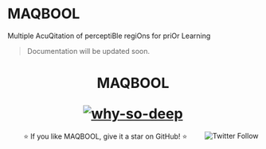 # MAQBOOL
Multiple AcuQitation of perceptiBle regiOns for priOr Learning

>Documentation will be updated soon.
<h1 align="center">
  <p align="center">MAQBOOL</p>
  <a href="https://usmanmaqbool.github.io/why-so-deep"><img src="https://usmanmaqbool.github.io/assets/images/maqbool/logo.jpg" alt="why-so-deep"></a>
</h1>

<p align="center">
  <a href="https://twitter.com/MUsmanMBhutta"><img src="https://img.shields.io/twitter/follow/MUsmanMBhutta.svg?style=social" align="right" alt="Twitter Follow" /></a>
  ⭐️ If you like MAQBOOL, give it a star on GitHub! ⭐️
</p>
